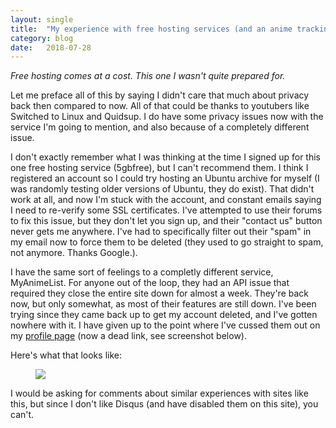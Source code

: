 ```yaml
---
layout: single
title:  "My experience with free hosting services (and an anime tracking site)"
category: blog
date:   2018-07-28
---
```


*Free hosting comes at a cost. This one I wasn't quite prepared for.*



Let me preface all of this by saying I didn't care that much about privacy back then compared to now. All of that could be thanks to youtubers like Switched to Linux and Quidsup. I do have some privacy issues now with the service I'm going to mention, and also because of a completely different issue.

I don't exactly remember what I was thinking at the time I signed up for this one free hosting service (5gbfree), but I can't recommend them. I think I registered an account so I could try hosting an Ubuntu archive for myself (I was randomly testing older versions of Ubuntu, they do exist). That didn't work at all, and now I'm stuck with the account, and constant emails saying I need to re-verify some SSL certificates. I've attempted to use their forums to fix this issue, but they don't let you sign up, and their "contact us" button never gets me anywhere. I've had to specifically filter out their "spam" in my email now to force them to be deleted (they used to go straight to spam, not anymore. Thanks Google.).

I have the same sort of feelings to a completly different service, MyAnimeList. For anyone out of the loop, they had an API issue that required they close the entire site down for almost a week. They're back now, but only somewhat, as most of their features are still down. I've been trying since they came back up to get my account deleted, and I've gotten nowhere with it. I have given up to the point where I've cussed them out on my [profile page](https://myanimelist.net/profile/SheepKid12) (now a dead link, see screenshot below).

Here's what that looks like:
<figure>
	<a href="https://sheepkid12.gitlab.io/assets/images/posts/screenshot-mal-profile.png"><img src="https://sheepkid12.gitlab.io/assets/images/posts/screenshot-mal-profile.png"></a>
</figure>


I would be asking for comments about similar experiences with sites like this, but since I don't like Disqus (and have disabled them on this site), you can't.
